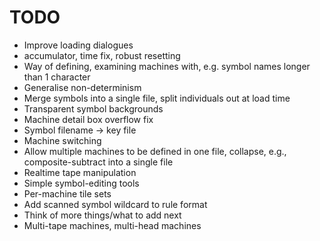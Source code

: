 # TODO
* Improve loading dialogues 
* accumulator, time fix, robust resetting
* Way of defining, examining machines with, e.g. symbol names longer than 1 character
* Generalise non-determinism
* Merge symbols into a single file, split individuals out at load time
* Transparent symbol backgrounds
* Machine detail box overflow fix 
* Symbol filename -> key file
* Machine switching
* Allow multiple machines to be defined in one file, collapse, e.g., composite-subtract into a single file
* Realtime tape manipulation
* Simple symbol-editing tools
* Per-machine tile sets
* Add scanned symbol wildcard to rule format
* Think of more things/what to add next
* Multi-tape machines, multi-head machines